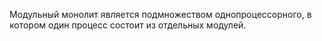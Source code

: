 Модульный монолит является подмножеством однопроцессорного, в котором один процесс состоит из отдельных модулей.